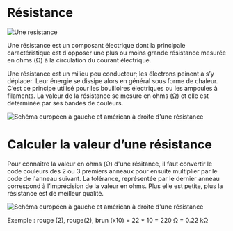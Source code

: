 # Résistance

![Une resistance](./resistance_photo.svg)

Une résistance est un composant électrique dont la principale caractéristique est d'opposer une plus ou moins grande résistance mesurée en ohms (Ω) à la circulation du courant électrique.

Une résistance est un milieu peu conducteur; les électrons peinent à s’y déplacer. Leur énergie se dissipe alors en général sous forme de chaleur. C’est ce principe utilisé pour les bouilloires électriques ou les ampoules à filaments.
La valeur de la résistance se mesure en ohms (Ω) et elle est déterminée par ses bandes de couleurs.


![Schéma européen à gauche et américan à droite d'une résistance](./resistance_schema.svg)

# Calculer la valeur d’une résistance

Pour connaître la valeur en ohms (Ω) d'une résitance, il faut convertir le code couleurs des 2 ou 3 premiers anneaux pour ensuite  multiplier par le code de l'anneau suivant. La tolérance, représentée par le dernier anneau correspond à l’imprécision de la valeur en ohms. Plus elle est petite, plus la résistance est de meilleur qualité.

![Schéma européen à gauche et américan à droite d'une résistance](./resistance_calcul_code_couleur.svg)

Exemple : rouge (2), rouge(2), brun (x10) = 22 * 10 = 220 Ω = 0.22 kΩ


